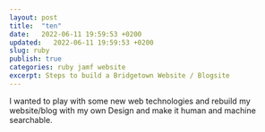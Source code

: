 ```yaml
---
layout: post
title:  "ten"
date:   2022-06-11 19:59:53 +0200
updated:   2022-06-11 19:59:53 +0200
slug: ruby
publish: true
categories: ruby jamf website
excerpt: Steps to build a Bridgetown Website / Blogsite
---
```


I wanted to play with some new web technologies and rebuild my website/blog with my own Design and make it human and machine searchable.
